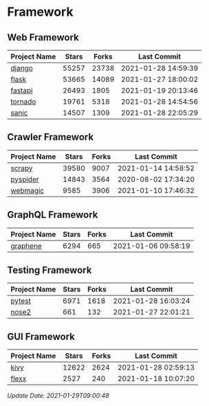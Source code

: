 # Framework

## Web Framework
| Project Name | Stars | Forks | Last Commit |
| ------------ | ----- | ----- | ----------- |
| [django](https://github.com/django/django) | 55257 | 23738 | 2021-01-28 14:59:39 |
| [flask](https://github.com/pallets/flask) | 53665 | 14089 | 2021-01-27 18:00:02 |
| [fastapi](https://github.com/tiangolo/fastapi) | 26493 | 1805 | 2021-01-19 20:13:46 |
| [tornado](https://github.com/tornadoweb/tornado) | 19761 | 5318 | 2021-01-28 14:54:56 |
| [sanic](https://github.com/sanic-org/sanic) | 14507 | 1309 | 2021-01-28 22:05:29 |

## Crawler Framework
| Project Name | Stars | Forks | Last Commit |
| ------------ | ----- | ----- | ----------- |
| [scrapy](https://github.com/scrapy/scrapy) | 39580 | 9007 | 2021-01-14 14:58:52 |
| [pyspider](https://github.com/binux/pyspider) | 14843 | 3564 | 2020-08-02 17:34:20 |
| [webmagic](https://github.com/code4craft/webmagic) | 9585 | 3906 | 2021-01-10 17:46:32 |

## GraphQL Framework
| Project Name | Stars | Forks | Last Commit |
| ------------ | ----- | ----- | ----------- |
| [graphene](https://github.com/graphql-python/graphene) | 6294 | 665 | 2021-01-06 09:58:19 |

## Testing Framework
| Project Name | Stars | Forks | Last Commit |
| ------------ | ----- | ----- | ----------- |
| [pytest](https://github.com/pytest-dev/pytest) | 6971 | 1618 | 2021-01-28 16:03:24 |
| [nose2](https://github.com/nose-devs/nose2) | 661 | 132 | 2021-01-27 22:01:21 |

## GUI Framework
| Project Name | Stars | Forks | Last Commit |
| ------------ | ----- | ----- | ----------- |
| [kivy](https://github.com/kivy/kivy) | 12622 | 2624 | 2021-01-28 02:59:13 |
| [flexx](https://github.com/flexxui/flexx) | 2527 | 240 | 2021-01-18 10:07:20 |

*Update Date: 2021-01-29T09:00:48*